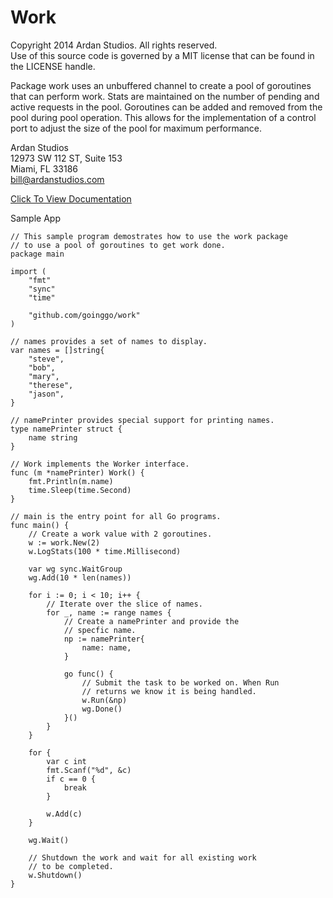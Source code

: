 # Work

Copyright 2014 Ardan Studios. All rights reserved.  
Use of this source code is governed by a MIT license that can be found in the LICENSE handle.

Package work uses an unbuffered channel to create a pool of goroutines that can perform work. Stats are maintained on the number of pending and active requests in the pool. Goroutines can be added and removed from the pool during pool operation. This allows for the implementation of a control port to adjust the size of the pool for maximum performance.

Ardan Studios  
12973 SW 112 ST, Suite 153  
Miami, FL 33186  
bill@ardanstudios.com

[Click To View Documentation](http://godoc.org/github.com/goinggo/work)

Sample App

	// This sample program demostrates how to use the work package
	// to use a pool of goroutines to get work done.
	package main

	import (
		"fmt"
		"sync"
		"time"

		"github.com/goinggo/work"
	)

	// names provides a set of names to display.
	var names = []string{
		"steve",
		"bob",
		"mary",
		"therese",
		"jason",
	}

	// namePrinter provides special support for printing names.
	type namePrinter struct {
		name string
	}

	// Work implements the Worker interface.
	func (m *namePrinter) Work() {
		fmt.Println(m.name)
		time.Sleep(time.Second)
	}

	// main is the entry point for all Go programs.
	func main() {
		// Create a work value with 2 goroutines.
		w := work.New(2)
		w.LogStats(100 * time.Millisecond)

		var wg sync.WaitGroup
		wg.Add(10 * len(names))

		for i := 0; i < 10; i++ {
			// Iterate over the slice of names.
			for _, name := range names {
				// Create a namePrinter and provide the
				// specfic name.
				np := namePrinter{
					name: name,
				}

				go func() {
					// Submit the task to be worked on. When Run
					// returns we know it is being handled.
					w.Run(&np)
					wg.Done()
				}()
			}
		}

		for {
			var c int
			fmt.Scanf("%d", &c)
			if c == 0 {
				break
			}

			w.Add(c)
		}

		wg.Wait()

		// Shutdown the work and wait for all existing work
		// to be completed.
		w.Shutdown()
	}